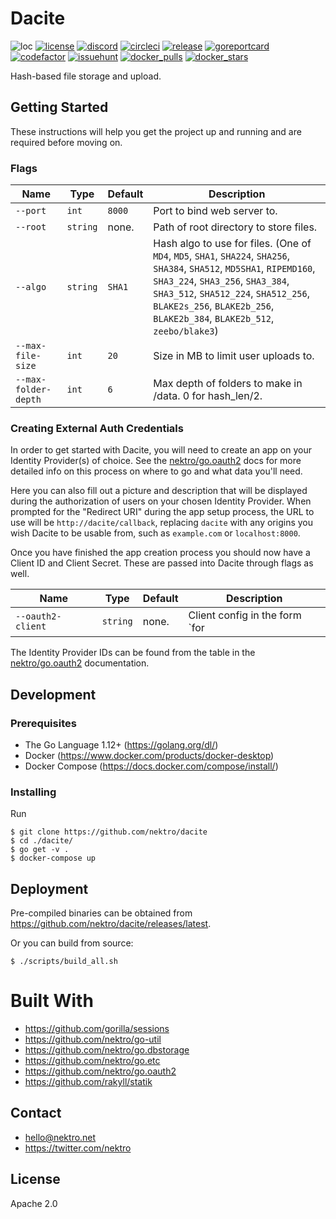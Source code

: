 # Dacite
![loc](https://sloc.xyz/github/nektro/dacite)
[![license](https://img.shields.io/github/license/nektro/dacite.svg)](https://github.com/nektro/dacite/blob/master/LICENSE)
[![discord](https://img.shields.io/discord/551971034593755159.svg?logo=discord)](https://discord.gg/P6Y4zQC)
[![circleci](https://circleci.com/gh/nektro/dacite.svg?style=svg)](https://circleci.com/gh/nektro/dacite)
[![release](https://img.shields.io/github/v/release/nektro/dacite)](https://github.com/nektro/dacite/releases/latest)
[![goreportcard](https://goreportcard.com/badge/github.com/nektro/dacite)](https://goreportcard.com/report/github.com/nektro/dacite)
[![codefactor](https://www.codefactor.io/repository/github/nektro/dacite/badge)](https://www.codefactor.io/repository/github/nektro/dacite)
[![issuehunt](https://img.shields.io/badge/issuehunt-dacite-38d39f)](https://issuehunt.io/r/nektro/dacite)
[![docker_pulls](https://img.shields.io/docker/pulls/nektro/dacite)](https://hub.docker.com/r/nektro/dacite)
[![docker_stars](https://img.shields.io/docker/stars/nektro/dacite)](https://hub.docker.com/r/nektro/dacite)

Hash-based file storage and upload.

## Getting Started
These instructions will help you get the project up and running and are required before moving on.

### Flags

| Name | Type | Default | Description |
|------|------|---------|-------------|
| `--port` | `int` | `8000` | Port to bind web server to. |
| `--root` | `string` | none. | Path of root directory to store files. |
| `--algo` | `string` | `SHA1` | Hash algo to use for files. (One of `MD4`, `MD5`, `SHA1`, `SHA224`, `SHA256`, `SHA384`, `SHA512`, `MD5SHA1`, `RIPEMD160`, `SHA3_224`, `SHA3_256`, `SHA3_384`, `SHA3_512`, `SHA512_224`, `SHA512_256`, `BLAKE2s_256`, `BLAKE2b_256`, `BLAKE2b_384`, `BLAKE2b_512`, `zeebo/blake3`) |
| `--max-file-size` | `int` | `20` | Size in MB to limit user uploads to. |
| `--max-folder-depth` | `int` | `6` | Max depth of folders to make in /data. 0 for hash_len/2. |

### Creating External Auth Credentials
In order to get started with Dacite, you will need to create an app on your Identity Provider(s) of choice. See the [nektro/go.oauth2](https://github.com/nektro/go.oauth2#readme) docs for more detailed info on this process on where to go and what data you'll need.

Here you can also fill out a picture and description that will be displayed during the authorization of users on your chosen Identity Provider. When prompted for the "Redirect URI" during the app setup process, the URL to use will be `http://dacite/callback`, replacing `dacite` with any origins you wish Dacite to be usable from, such as `example.com` or `localhost:8000`.

Once you have finished the app creation process you should now have a Client ID and Client Secret. These are passed into Dacite through flags as well.

| Name | Type | Default | Description |
|------|------|---------|-------------|
| `--oauth2-client` | `string` | none. | Client config in the form `for|id|secret` (ex `discord|2429824|sDVavsd`). |

The Identity Provider IDs can be found from the table in the [nektro/go.oauth2](https://github.com/nektro/go.oauth2#readme) documentation.

## Development

### Prerequisites
- The Go Language 1.12+ (https://golang.org/dl/)
- Docker (https://www.docker.com/products/docker-desktop)
- Docker Compose (https://docs.docker.com/compose/install/)

### Installing
Run
```
$ git clone https://github.com/nektro/dacite
$ cd ./dacite/
$ go get -v .
$ docker-compose up
```

## Deployment
Pre-compiled binaries can be obtained from https://github.com/nektro/dacite/releases/latest.

Or you can build from source:
```
$ ./scripts/build_all.sh
```

# Built With
- https://github.com/gorilla/sessions
- https://github.com/nektro/go-util
- https://github.com/nektro/go.dbstorage
- https://github.com/nektro/go.etc
- https://github.com/nektro/go.oauth2
- https://github.com/rakyll/statik

## Contact
- hello@nektro.net
- https://twitter.com/nektro

## License
Apache 2.0
